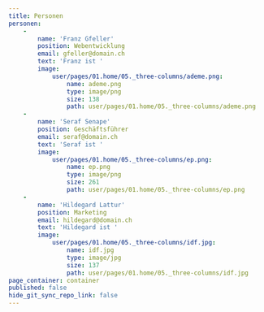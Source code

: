 ```yaml
---
title: Personen
personen:
    -
        name: 'Franz Gfeller'
        position: Webentwicklung
        email: gfeller@domain.ch
        text: 'Franz ist '
        image:
            user/pages/01.home/05._three-columns/ademe.png:
                name: ademe.png
                type: image/png
                size: 138
                path: user/pages/01.home/05._three-columns/ademe.png
    -
        name: 'Seraf Senape'
        position: Geschäftsführer
        email: seraf@domain.ch
        text: 'Seraf ist '
        image:
            user/pages/01.home/05._three-columns/ep.png:
                name: ep.png
                type: image/png
                size: 261
                path: user/pages/01.home/05._three-columns/ep.png
    -
        name: 'Hildegard Lattur'
        position: Marketing
        email: hildegard@domain.ch
        text: 'Hildegard ist '
        image:
            user/pages/01.home/05._three-columns/idf.jpg:
                name: idf.jpg
                type: image/jpg
                size: 137
                path: user/pages/01.home/05._three-columns/idf.jpg
page_container: container
published: false
hide_git_sync_repo_link: false
---
```


